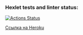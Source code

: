 ### Hexlet tests and linter status:
[![Actions Status](https://github.com/MaksHaks/php-project-lvl3/workflows/hexlet-check/badge.svg)](https://github.com/MaksHaks/php-project-lvl3/actions)

<a href="https://protected-garden-92014.herokuapp.com/">Ссылка на Heroku</a>